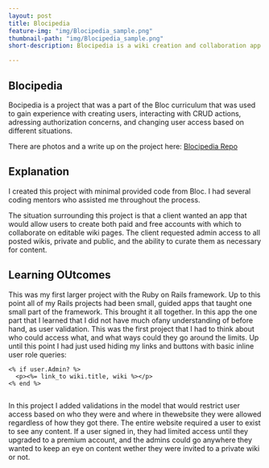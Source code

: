```yaml
---
layout: post
title: Blocipedia
feature-img: "img/Blocipedia_sample.png"
thumbnail-path: "img/Blocipedia_sample.png"
short-description: Blocipedia is a wiki creation and collaboration app.

---
```


Blocipedia
-------

Bocipedia is a project that was a part of the Bloc curriculum that was used to gain experience with creating users, interacting with CRUD actions,
adressing authorization concerns, and changing user access based on different situations.

There are photos and a write up on the project here: [Blocipedia Repo](https://github.com/dwaite498/blocipedia-2)

Explanation
-----
I created this project with minimal provided code from Bloc. I had several coding mentors who assisted me throughout the process.

The situation surrounding this project is that a client wanted an app that would allow users to create both paid and free accounts with which to collaborate
on editable wiki pages. The client requested admin access to all posted wikis, private and public, and the ability to curate them as necessary for content.

Learning OUtcomes
-----
This was my first larger project with the Ruby on Rails framework. Up to this point all of my Rails projects had been small, guided apps that taught one small part of
the framework. This brought it all together. In this app the one part that I learned that I did not have much ofany understanding of before hand, as user validation.
This was the first project that I had to think about who could access what, and what ways could they go around the limits. Up until this point I had just used hiding
my links and buttons with basic inline user role queries:
```
<% if user.Admin? %>
  <p><%= link_to wiki.title, wiki %></p>
<% end %>
    
```
In this project I added validations in the model that would restrict user  access based on who they were and where in thewebsite they were allowed regardless of how they got there.
The entire website required a user to exist to see any content. If a user signed in, they had limited access until they upgraded to a premium account, and the admins could
go anywhere they wanted to keep an eye on content wether they were invited to a private wiki or not.